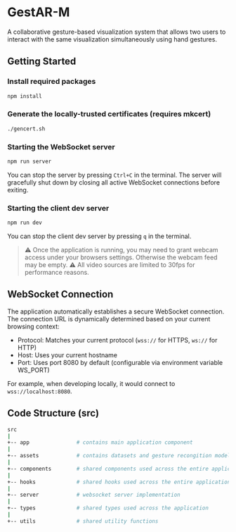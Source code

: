 # GestAR-M

A collaborative gesture-based visualization system that allows two users to interact with the same visualization simultaneously using hand gestures.

## Getting Started

### Install required packages

```sh
npm install
```

### Generate the locally-trusted certificates (requires mkcert)

```sh
./gencert.sh
```

### Starting the WebSocket server

```sh
npm run server
```

You can stop the server by pressing `Ctrl+C` in the terminal. The server will gracefully shut down by closing all active WebSocket connections before exiting.

### Starting the client dev server

```sh
npm run dev
```

You can stop the client dev server by pressing `q` in the terminal.

> ⚠️ Once the application is running, you may need to grant webcam access under your browsers settings. Otherwise the webcam feed may be empty.
> ⚠️ All video sources are limited to 30fps for performance reasons.

## WebSocket Connection

The application automatically establishes a secure WebSocket connection. The connection URL is dynamically determined based on your current browsing context:

- Protocol: Matches your current protocol (`wss://` for HTTPS, `ws://` for HTTP)
- Host: Uses your current hostname
- Port: Uses port 8080 by default (configurable via environment variable WS_PORT)

For example, when developing locally, it would connect to `wss://localhost:8080`.

## Code Structure (src)

```sh
src
|
+-- app               # contains main application component
|
+-- assets            # contains datasets and gesture recongition models
|
+-- components        # shared components used across the entire application
|
+-- hooks             # shared hooks used across the entire application
|
+-- server            # websocket server implementation
|
+-- types             # shared types used across the application
|
+-- utils             # shared utility functions
```
